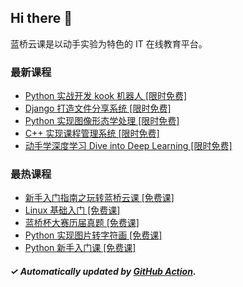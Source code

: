 ## Hi there 👋

蓝桥云课是以动手实验为特色的 IT 在线教育平台。

### 最新课程

<!-- LATEST:START -->
- [Python 实战开发 kook 机器人 [限时免费]](https://www.lanqiao.cn/courses/18797/)
- [Django 打造文件分享系统 [限时免费]](https://www.lanqiao.cn/courses/993/)
- [Python 实现图像形态学处理 [限时免费]](https://www.lanqiao.cn/courses/1131/)
- [C++ 实现课程管理系统 [限时免费]](https://www.lanqiao.cn/courses/1052/)
- [动手学深度学习 Dive into Deep Learning [限时免费]](https://www.lanqiao.cn/courses/2777/)
<!-- LATEST:END -->

### 最热课程

<!-- HOTEST:START -->
- [新手入门指南之玩转蓝桥云课 [免费课]](https://www.lanqiao.cn/courses/63/)
- [Linux 基础入门 [免费课]](https://www.lanqiao.cn/courses/1/)
- [蓝桥杯大赛历届真题 [免费课]](https://www.lanqiao.cn/courses/2786/)
- [Python 实现图片转字符画 [免费课]](https://www.lanqiao.cn/courses/370/)
- [Python 新手入门课 [免费课]](https://www.lanqiao.cn/courses/1330/)
<!-- HOTEST:END -->

##### ✓ Automatically updated by [GitHub Action](https://github.com/lanqiao-courses/.github/actions/workflows/update.yml).
